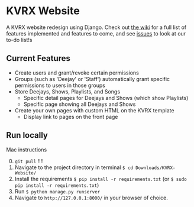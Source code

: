 # KVRX Website

A KVRX website redesign using Django. Check out [the wiki](https://github.com/ianmobbs/KVRX-Website/wiki) for a full list of features implemented and features to come, and see [issues](https://github.com/ianmobbs/KVRX-Website/issues) to look at our to-do list!s

## Current Features

- Create users and grant/revoke certain permissions
- Groups (such as 'Deejay' or 'Staff') automatically grant specific permissions to users in those groups
- Store Deejays, Shows, Playlists, and Songs
  - Specific detail pages for Deejays and Shows (which show Playlists)
  - Specific page showing all Deejays and Shows
- Create your own pages with custom HTML on the KVRX template
  - Display link to pages on the front page

## Run locally

Mac instructions

0. `git pull` !!!!
1. Navigate to the project directory in terminal `$ cd Downloads/KVRX-Website/`
2. Install the requirements `$ pip install -r requirements.txt` (or `$ sudo pip install -r requirements.txt`)
3. Run `$ python manage.py runserver`
4. Navigate to `http://127.0.0.1:8000/` in your browser of choice.
